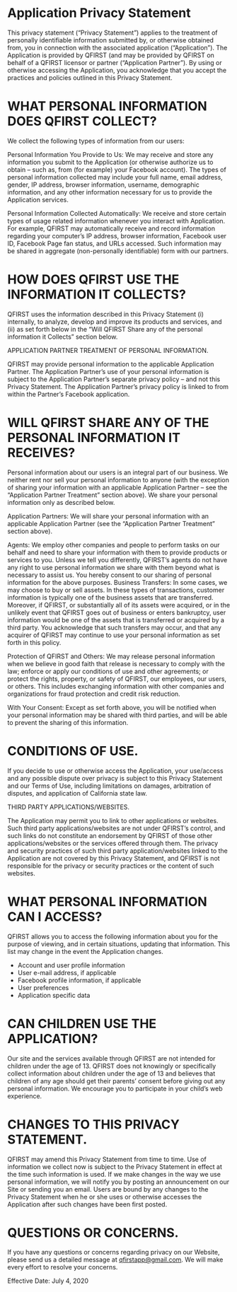 # Application Privacy Statement

This privacy statement (“Privacy Statement”) applies to the treatment of personally identifiable information submitted by, or otherwise obtained from, you in connection with the associated application (“Application”). The Application is provided by QFIRST (and may be provided by QFIRST on behalf of a QFIRST licensor or partner (“Application Partner”). By using or otherwise accessing the Application, you acknowledge that you accept the practices and policies outlined in this Privacy Statement.

# WHAT PERSONAL INFORMATION DOES QFIRST COLLECT?

We collect the following types of information from our users:

Personal Information You Provide to Us:
We may receive and store any information you submit to the Application (or otherwise authorize us to obtain – such as, from (for example) your Facebook account). The types of personal information collected may include your full name, email address, gender, IP address, browser information, username, demographic information, and any other information necessary for us to provide the Application services.

Personal Information Collected Automatically:
We receive and store certain types of usage related information whenever you interact with Application. For example, QFIRST may automatically receive and record information regarding your computer’s IP address, browser information, Facebook user ID, Facebook Page fan status, and URLs accessed. Such information may be shared in aggregate (non-personally identifiable) form with our partners.

# HOW DOES QFIRST USE THE INFORMATION IT COLLECTS?

QFIRST uses the information described in this Privacy Statement (i) internally, to analyze, develop and improve its products and services, and (ii) as set forth below in the “Will QFIRST Share any of the personal information it Collects” section below.

APPLICATION PARTNER TREATMENT OF PERSONAL INFORMATION.

QFIRST may provide personal information to the applicable Application Partner. The Application Partner’s use of your personal information is subject to the Application Partner’s separate privacy policy – and not this Privacy Statement. The Application Partner’s privacy policy is linked to from within the Partner’s Facebook application.

# WILL QFIRST SHARE ANY OF THE PERSONAL INFORMATION IT RECEIVES?

Personal information about our users is an integral part of our business. We neither rent nor sell your personal information to anyone (with the exception of sharing your information with an applicable Application Partner – see the “Application Partner Treatment” section above). We share your personal information only as described below.

Application Partners: We will share your personal information with an applicable Application Partner (see the “Application Partner Treatment” section above).

Agents: We employ other companies and people to perform tasks on our behalf and need to share your information with them to provide products or services to you. Unless we tell you differently, QFIRST’s agents do not have any right to use personal information we share with them beyond what is necessary to assist us. You hereby consent to our sharing of personal information for the above purposes. Business Transfers: In some cases, we may choose to buy or sell assets. In these types of transactions, customer information is typically one of the business assets that are transferred. Moreover, if QFIRST, or substantially all of its assets were acquired, or in the unlikely event that QFIRST goes out of business or enters bankruptcy, user information would be one of the assets that is transferred or acquired by a third party. You acknowledge that such transfers may occur, and that any acquirer of QFIRST may continue to use your personal information as set forth in this policy.

Protection of QFIRST and Others: We may release personal information when we believe in good faith that release is necessary to comply with the law; enforce or apply our conditions of use and other agreements; or protect the rights, property, or safety of QFIRST, our employees, our users, or others. This includes exchanging information with other companies and organizations for fraud protection and credit risk reduction.

With Your Consent: Except as set forth above, you will be notified when your personal information may be shared with third parties, and will be able to prevent the sharing of this information.

# CONDITIONS OF USE.

If you decide to use or otherwise access the Application, your use/access and any possible dispute over privacy is subject to this Privacy Statement and our Terms of Use, including limitations on damages, arbitration of disputes, and application of California state law.

THIRD PARTY APPLICATIONS/WEBSITES.

The Application may permit you to link to other applications or websites. Such third party applications/websites are not under QFIRST’s control, and such links do not constitute an endorsement by QFIRST of those other applications/websites or the services offered through them. The privacy and security practices of such third party application/websites linked to the Application are not covered by this Privacy Statement, and QFIRST is not responsible for the privacy or security practices or the content of such websites.

# WHAT PERSONAL INFORMATION CAN I ACCESS?

QFIRST allows you to access the following information about you for the purpose of viewing, and in certain situations, updating that information. This list may change in the event the Application changes.

- Account and user profile information
- User e-mail address, if applicable
- Facebook profile information, if applicable
- User preferences
- Application specific data

# CAN CHILDREN USE THE APPLICATION?

Our site and the services available through QFIRST are not intended for children under the age of 13. QFIRST does not knowingly or specifically collect information about children under the age of 13 and believes that children of any age should get their parents’ consent before giving out any personal information. We encourage you to participate in your child’s web experience.

# CHANGES TO THIS PRIVACY STATEMENT.

QFIRST may amend this Privacy Statement from time to time. Use of information we collect now is subject to the Privacy Statement in effect at the time such information is used. If we make changes in the way we use personal information, we will notify you by posting an announcement on our Site or sending you an email. Users are bound by any changes to the Privacy Statement when he or she uses or otherwise accesses the Application after such changes have been first posted.

# QUESTIONS OR CONCERNS.

If you have any questions or concerns regarding privacy on our Website, please send us a detailed message at qfirstapp@gmail.com. We will make every effort to resolve your concerns.

Effective Date: July 4, 2020
